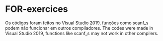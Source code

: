 # FOR-exercices

Os códigos foram feitos no Visual Studio 2019, funções como scanf_s podem não funcionar em outros compiladores.
The codes were made in Visual Studio 2019, functions like scanf_s may not work in other compilers.
